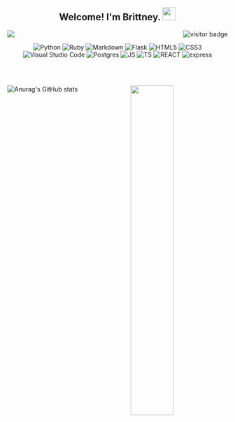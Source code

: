 
## <div align="center"> Welcome! I'm Brittney.  <img src="https://raw.githubusercontent.com/MartinHeinz/MartinHeinz/master/wave.gif" width="30px"> </div> 
<p>
<a href="https://www.linkedin.com/in/brittney-payne-1824701b7/">
    <img margin-left="auto" margin-right="auto" display="block" src="https://img.shields.io/badge/-LinkedIn-black.svg?style=flat&logo=linkedin&logoColor=white&colorB=0A66C2">
</a>
<img align="right" src="https://visitor-badge.glitch.me/badge?page_id=Pollipayne" alt="visitor badge"/>
</p>
<p align="center">
  <img alt="Python" src="https://img.shields.io/badge/python%20-%2314354C.svg?&style=for-the-badge&logo=python&logoColor=white"/>
<img alt="Ruby" src="https://img.shields.io/badge/ruby-%23CC342D.svg?&style=for-the-badge&logo=ruby&logoColor=white"/>
    <img alt="Markdown" src="https://img.shields.io/badge/markdown-%23000000.svg?&style=for-the-badge&logo=markdown&logoColor=white"/>
    
   <img alt="Flask" src="https://img.shields.io/badge/Flask-000000?style=for-the-badge&logo=flask&logoColor=white"/>
   
  <img alt="HTML5" src="https://img.shields.io/badge/html5%20-%23E34F26.svg?&style=for-the-badge&logo=html5&logoColor=white"/>
<img alt="CSS3" src="https://img.shields.io/badge/css3%20-%231572B6.svg?&style=for-the-badge&logo=css3&logoColor=white"/>

<img alt="Visual Studio Code" src="https://img.shields.io/badge/Visual%20Studio%20Code-0078d7.svg?&style=for-the-badge&logo=visual-studio-code&logoColor=white"/>

<img alt="Postgres" src ="https://img.shields.io/badge/postgres-%23316192.svg?&style=for-the-badge&logo=postgresql&logoColor=white"/>

<img alt="JS" src="https://img.shields.io/badge/javascript-%23323330.svg?style=for-the-badge&logo=javascript&logoColor=%23F7DF1E"/>

<img alt="TS" src="https://img.shields.io/badge/typescript-%23007ACC.svg?style=for-the-badge&logo=typescript&logoColor=white"/>
    
<img alt="REACT" src="https://img.shields.io/badge/react-%2320232a.svg?style=for-the-badge&logo=react&logoColor=%2361DAFB"/>
    
 <img alt="express" src="https://img.shields.io/badge/express.js-%23404d59.svg?style=for-the-badge&logo=express&logoColor=%2361DAFB"/>

 
</p>
<br />
<br />
<div>

![Anurag's GitHub stats](https://github-readme-stats.vercel.app/api?username=pollipayne&show_icons=true&theme=tokyonight)
<img style="display:inline-block; float:right" src="https://github-readme-stats.vercel.app/api/top-langs/?username=PolliPayne&layout=compact&theme=midnight-purple" width="44%"/>
</div>
